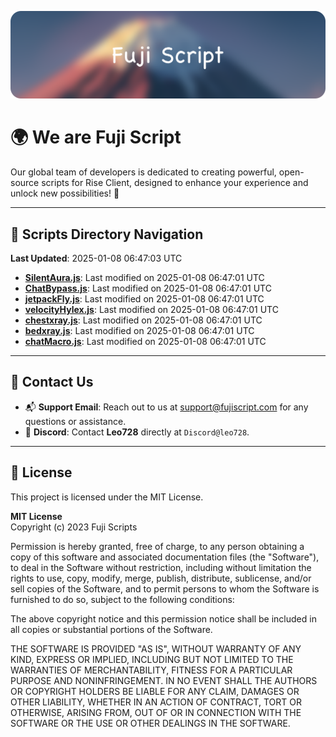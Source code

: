 ![Banner](.github/b.webp)

# 🌍 **We are Fuji Script**

Our global team of developers is dedicated to creating powerful, open-source scripts for Rise Client, designed to enhance your experience and unlock new possibilities! 🌟

---
<!-- SCRIPTS_NAVIGATION_START -->
## 📂 **Scripts Directory Navigation**

**Last Updated**: 2025-01-08 06:47:03 UTC

- **[SilentAura.js](scripts/SilentAura.js)**: Last modified on 2025-01-08 06:47:01 UTC
- **[ChatBypass.js](scripts/ChatBypass.js)**: Last modified on 2025-01-08 06:47:01 UTC
- **[jetpackFly.js](scripts/jetpackFly.js)**: Last modified on 2025-01-08 06:47:01 UTC
- **[velocityHylex.js](scripts/velocityHylex.js)**: Last modified on 2025-01-08 06:47:01 UTC
- **[chestxray.js](scripts/chestxray.js)**: Last modified on 2025-01-08 06:47:01 UTC
- **[bedxray.js](scripts/bedxray.js)**: Last modified on 2025-01-08 06:47:01 UTC
- **[chatMacro.js](scripts/chatMacro.js)**: Last modified on 2025-01-08 06:47:01 UTC

<!-- SCRIPTS_NAVIGATION_END -->

---

## 💬 **Contact Us**  
- 📬 **Support Email**: Reach out to us at [support@fujiscript.com](mailto:support@fujiscript.com) for any questions or assistance.  
- 💬 **Discord**: Contact **Leo728** directly at `Discord@leo728`.

---

## 📜 **License**

This project is licensed under the MIT License.  

**MIT License**  
Copyright (c) 2023 Fuji Scripts  

Permission is hereby granted, free of charge, to any person obtaining a copy of this software and associated documentation files (the "Software"), to deal in the Software without restriction, including without limitation the rights to use, copy, modify, merge, publish, distribute, sublicense, and/or sell copies of the Software, and to permit persons to whom the Software is furnished to do so, subject to the following conditions:  

The above copyright notice and this permission notice shall be included in all copies or substantial portions of the Software.  

THE SOFTWARE IS PROVIDED "AS IS", WITHOUT WARRANTY OF ANY KIND, EXPRESS OR IMPLIED, INCLUDING BUT NOT LIMITED TO THE WARRANTIES OF MERCHANTABILITY, FITNESS FOR A PARTICULAR PURPOSE AND NONINFRINGEMENT. IN NO EVENT SHALL THE AUTHORS OR COPYRIGHT HOLDERS BE LIABLE FOR ANY CLAIM, DAMAGES OR OTHER LIABILITY, WHETHER IN AN ACTION OF CONTRACT, TORT OR OTHERWISE, ARISING FROM, OUT OF OR IN CONNECTION WITH THE SOFTWARE OR THE USE OR OTHER DEALINGS IN THE SOFTWARE.  
